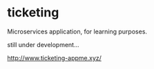 # ticketing

Microservices application, for learning purposes.

still under development...

http://www.ticketing-appme.xyz/
